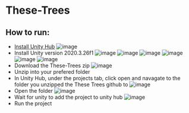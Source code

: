 # These-Trees

## How to run:
- [Install Unity Hub](https://unity3d.com/get-unity/download)
![image](https://user-images.githubusercontent.com/47679799/183145598-80ef1e8b-30ec-412b-9129-8150ce07e8bd.png)
- Install Unity version 2020.3.26f1
![image](https://user-images.githubusercontent.com/47679799/183145849-618a2ba1-0723-4c03-b546-84322ac33f17.png)
![image](https://user-images.githubusercontent.com/47679799/183145931-dfdd7318-cb75-4283-820f-0940016ed522.png)
![image](https://user-images.githubusercontent.com/47679799/183145975-c1012fa4-9ffc-433c-8b75-22ef38b64f08.png)
![image](https://user-images.githubusercontent.com/47679799/183146027-01957cfc-a03e-4f60-af27-5070f300cdfe.png)
![image](https://user-images.githubusercontent.com/47679799/183146100-43cc4bdb-ab64-4143-b3ce-a08eb77e053f.png)
![image](https://user-images.githubusercontent.com/47679799/183146193-ee7c3355-4f39-43f3-a520-1db6a694ec9b.png)
- Download the These-Trees zip
![image](https://user-images.githubusercontent.com/47679799/183146595-3087a491-7046-4456-81bb-90e85fe8a0a5.png)
- Unzip into your prefered folder
- In Unity Hub, under the projects tab, click open and navagate to the folder you unzipped the These Trees github to
![image](https://user-images.githubusercontent.com/47679799/183145289-8a405d60-2f32-4596-a642-818cfecc5f4a.png)
- Open the folder
![image](https://user-images.githubusercontent.com/47679799/183145420-f06a2fee-fe28-481c-a66f-9001decca5e7.png)
- Wait for unity to add the project to unity hub
![image](https://user-images.githubusercontent.com/47679799/183145174-bddc76da-b11a-4607-91e4-5f672dbc4a4e.png)
- Run the project
